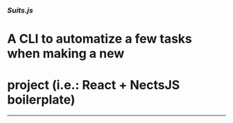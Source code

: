### *Suits.js*

# A CLI to automatize a few tasks when making a new 
# project (i.e.: React + NectsJS boilerplate)

---
